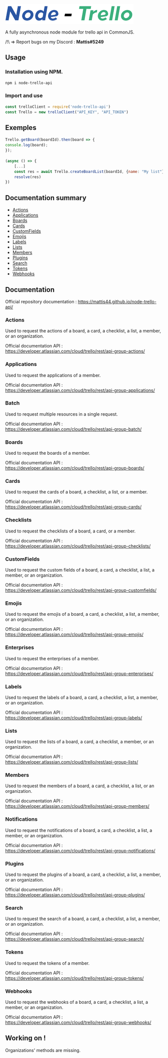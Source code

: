 ![Alt test](https://raw.githubusercontent.com/Mattis44/node-trello-api/main/trello-logo/Node-Trello-Logo.png)

A fully asynchronous node module for trello api in CommonJS.


/!\ => Report bugs on my Discord : **Mattis#5249**

## Usage
### Installation using NPM.
```bash
npm i node-trello-api 
```
### Import and use
  ```js
 const trelloClient = require('node-trello-api')
 const Trello = new trelloClient("API_KEY", "API_TOKEN")
```
## Exemples
```js
Trello.getBoard(boardId).then(board => {
console.log(board);
});

(async () => {
	[...]
    const res = await Trello.createBoardList(boardId, {name: "My list"})
    resolve(res)
})
```

## Documentation summary
- [Actions](https://mattis44.github.io/node-trello-api/#actions "Actions")
- [Applications](https://mattis44.github.io/node-trello-api/#applications "Applications")
- [Boards](https://mattis44.github.io/node-trello-api/#boards "Boards")
- [Cards](https://mattis44.github.io/node-trello-api/#cards "Cards")
- [CustomFields](https://mattis44.github.io/node-trello-api/#customFields "CustomFields")
- [Emojis](https://mattis44.github.io/node-trello-api/#emojis "Emojis")
- [Labels](https://mattis44.github.io/node-trello-api/#labels "Labels")
- [Lists](https://mattis44.github.io/node-trello-api/#lists "Lists")
- [Members](https://mattis44.github.io/node-trello-api/#members "Members")
- [Plugins](https://mattis44.github.io/node-trello-api/#plugins "Plugins")
- [Search](https://mattis44.github.io/node-trello-api/#search "Search")
- [Tokens](https://mattis44.github.io/node-trello-api/#tokens "Tokens")
- [Webhooks](https://mattis44.github.io/node-trello-api/#webhooks "Webhooks")


## Documentation

Official repository documentation : https://mattis44.github.io/node-trello-api/
### Actions

Used to request the actions of a board, a card, a checklist, a list, a member, or an organization.

Official documentation API : https://developer.atlassian.com/cloud/trello/rest/api-group-actions/

### Applications

Used to request the applications of a member.

Official documentation API : https://developer.atlassian.com/cloud/trello/rest/api-group-applications/

### Batch

Used to request multiple resources in a single request.

Official documentation API : https://developer.atlassian.com/cloud/trello/rest/api-group-batch/

### Boards

Used to request the boards of a member.

Official documentation API : https://developer.atlassian.com/cloud/trello/rest/api-group-boards/

### Cards

Used to request the cards of a board, a checklist, a list, or a member.

Official documentation API : https://developer.atlassian.com/cloud/trello/rest/api-group-cards/

### Checklists

Used to request the checklists of a board, a card, or a member.

Official documentation API : https://developer.atlassian.com/cloud/trello/rest/api-group-checklists/

### CustomFields

Used to request the custom fields of a board, a card, a checklist, a list, a member, or an organization.

Official documentation API : https://developer.atlassian.com/cloud/trello/rest/api-group-customfields/

### Emojis

Used to request the emojis of a board, a card, a checklist, a list, a member, or an organization.

Official documentation API : https://developer.atlassian.com/cloud/trello/rest/api-group-emojis/

### Enterprises

Used to request the enterprises of a member.

Official documentation API : https://developer.atlassian.com/cloud/trello/rest/api-group-enterprises/

### Labels

Used to request the labels of a board, a card, a checklist, a list, a member, or an organization.

Official documentation API : https://developer.atlassian.com/cloud/trello/rest/api-group-labels/

### Lists

Used to request the lists of a board, a card, a checklist, a member, or an organization.

Official documentation API : https://developer.atlassian.com/cloud/trello/rest/api-group-lists/

### Members

Used to request the members of a board, a card, a checklist, a list, or an organization.

Official documentation API : https://developer.atlassian.com/cloud/trello/rest/api-group-members/

### Notifications

Used to request the notifications of a board, a card, a checklist, a list, a member, or an organization.

Official documentation API : https://developer.atlassian.com/cloud/trello/rest/api-group-notifications/

### Plugins

Used to request the plugins of a board, a card, a checklist, a list, a member, or an organization.

Official documentation API : https://developer.atlassian.com/cloud/trello/rest/api-group-plugins/

### Search

Used to request the search of a board, a card, a checklist, a list, a member, or an organization.

Official documentation API : https://developer.atlassian.com/cloud/trello/rest/api-group-search/

### Tokens

Used to request the tokens of a member.

Official documentation API : https://developer.atlassian.com/cloud/trello/rest/api-group-tokens/

### Webhooks

Used to request the webhooks of a board, a card, a checklist, a list, a member, or an organization.

Official documentation API : https://developer.atlassian.com/cloud/trello/rest/api-group-webhooks/

## Working on !
Organizations' methods are missing.